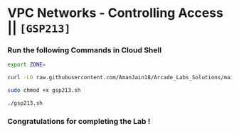 # VPC Networks - Controlling Access || `[GSP213]`

### Run the following Commands in Cloud Shell

```bash
export ZONE=
```

```bash
curl -LO raw.githubusercontent.com/AmanJain18/Arcade_Labs_Solutions/main/VPC%20Networks%20-%20Controlling%20Access/gsp213.sh

sudo chmod +x gsp213.sh

./gsp213.sh
```

### Congratulations for completing the Lab !